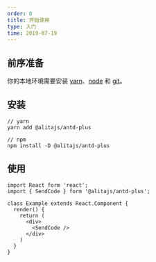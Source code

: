 ```yaml
---
order: 0
title: 开始使用
type: 入门
time: 2019-07-19
---
```


## 前序准备

你的本地环境需要安装 [yarn](https://yarnpkg.com)、[node](http://nodejs.org/) 和 [git](https://git-scm.com/)。

## 安装

```
// yarn
yarn add @alitajs/antd-plus

// npm
npm install -D @alitajs/antd-plus
```

## 使用

```
import React form 'react';
import { SendCode } form '@alitajs/antd-plus';

class Example extends React.Component {
  render() {
    return (
      <div>
        <SendCode />
      </div>
    )
  }
}

```
